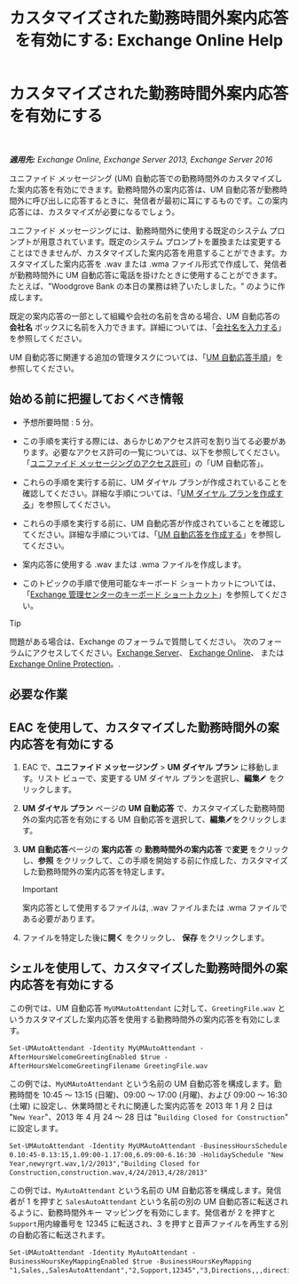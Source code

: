 ﻿---
title: 'カスタマイズされた勤務時間外案内応答を有効にする: Exchange Online Help'
TOCTitle: カスタマイズされた勤務時間外案内応答を有効にする
ms:assetid: d4743805-bab0-4735-a1e0-2cea4e088e8c
ms:mtpsurl: https://technet.microsoft.com/ja-jp/library/Bb232183(v=EXCHG.150)
ms:contentKeyID: 50555882
ms.date: 05/22/2018
mtps_version: v=EXCHG.150
ms.translationtype: HT
---

# カスタマイズされた勤務時間外案内応答を有効にする

 

_**適用先:** Exchange Online, Exchange Server 2013, Exchange Server 2016_

ユニファイド メッセージング (UM) 自動応答での勤務時間外のカスタマイズした案内応答を有効にできます。勤務時間外の案内応答は、UM 自動応答が勤務時間外に呼び出しに応答するときに、発信者が最初に耳にするものです。この案内応答には、カスタマイズが必要になるでしょう。

ユニファイド メッセージングには、勤務時間外に使用する既定のシステム プロンプトが用意されています。既定のシステム プロンプトを置換または変更することはできませんが、カスタマイズした案内応答を用意することができます。カスタマイズした案内応答を .wav または .wma ファイル形式で作成して、発信者が勤務時間外に UM 自動応答に電話を掛けたときに使用することができます。たとえば、"Woodgrove Bank の本日の業務は終了いたしました。" のように作成します。

既定の案内応答の一部として組織や会社の名前を含める場合、UM 自動応答の <strong>会社名</strong> ボックスに名前を入力できます。詳細については、「[会社名を入力する](https://docs.microsoft.com/ja-jp/exchange/voice-mail-unified-messaging/automatically-answer-and-route-calls/enter-a-business-name)」を参照してください。

UM 自動応答に関連する追加の管理タスクについては、「[UM 自動応答手順](https://docs.microsoft.com/ja-jp/exchange/voice-mail-unified-messaging/automatically-answer-and-route-calls/um-auto-attendant-procedures)」を参照してください。

## 始める前に把握しておくべき情報

  - 予想所要時間 : 5 分。

  - この手順を実行する際には、あらかじめアクセス許可を割り当てる必要があります。必要なアクセス許可の一覧については、以下を参照してください。「[ユニファイド メッセージングのアクセス許可](unified-messaging-permissions-exchange-2013-help.md)」の「UM 自動応答」。

  - これらの手順を実行する前に、UM ダイヤル プランが作成されていることを確認してください。詳細な手順については、「[UM ダイヤル プランを作成する](https://docs.microsoft.com/ja-jp/exchange/voice-mail-unified-messaging/connect-voice-mail-system/create-um-dial-plan)」を参照してください。

  - これらの手順を実行する前に、UM 自動応答が作成されていることを確認してください。詳細な手順については、「[UM 自動応答を作成する](create-a-um-auto-attendant-exchange-2013-help.md)」を参照してください。

  - 案内応答に使用する .wav または .wma ファイルを作成します。

  - このトピックの手順で使用可能なキーボード ショートカットについては、「[Exchange 管理センターのキーボード ショートカット](keyboard-shortcuts-in-the-exchange-admin-center-exchange-online-protection-help.md)」を参照してください。


> [!TIP]
> 問題がある場合は、Exchange のフォーラムで質問してください。 次のフォーラムにアクセスしてください。<A href="https://go.microsoft.com/fwlink/p/?linkid=60612">Exchange Server</A>、 <A href="https://go.microsoft.com/fwlink/p/?linkid=267542">Exchange Online</A>、 または <A href="https://go.microsoft.com/fwlink/p/?linkid=285351">Exchange Online Protection</A>。.



## 必要な作業

## EAC を使用して、カスタマイズした勤務時間外の案内応答を有効にする

1.  EAC で、<strong>ユニファイド メッセージング</strong> \> <strong>UM ダイヤル プラン</strong> に移動します。リスト ビューで、変更する UM ダイヤル プランを選択し、<strong>編集</strong>![編集アイコン](images/Bb124582.6f53ccb2-1f13-4c02-bea0-30690e6ea71d(EXCHG.150).gif "編集アイコン") をクリックします。

2.  <strong>UM ダイヤル プラン</strong> ページの <strong>UM 自動応答</strong> で、カスタマイズした勤務時間外の案内応答を有効にする UM 自動応答を選択して、<strong>編集</strong>![編集アイコン](images/Bb124582.6f53ccb2-1f13-4c02-bea0-30690e6ea71d(EXCHG.150).gif "編集アイコン")をクリックします。

3.  <strong>UM 自動応答</strong>ページの <strong>案内応答</strong> の <strong>勤務時間外の案内応答</strong> で<strong>変更</strong> をクリックし、<strong>参照</strong> をクリックして、この手順を開始する前に作成した、カスタマイズした勤務時間外の案内応答を特定します。
    

    > [!IMPORTANT]
    > 案内応答として使用するファイルは, .wav ファイルまたは .wma ファイルである必要があります。



4.  ファイルを特定した後に<strong>開く</strong> をクリックし、 <strong>保存</strong> をクリックします。

## シェルを使用して、カスタマイズした勤務時間外の案内応答を有効にする

この例では、UM 自動応答 `MyUMAutoAttendant` に対して、`GreetingFile.wav` というカスタマイズした案内応答を使用する勤務時間外の案内応答を有効にします。

    Set-UMAutoAttendant -Identity MyUMAutoAttendant -AfterHoursWelcomeGreetingEnabled $true -AfterHoursWelcomeGreetingFilename GreetingFile.wav

この例では、`MyUMAutoAttendant` という名前の UM 自動応答を構成します。勤務時間を 10:45 ～ 13:15 (日曜)、09:00 ～ 17:00 (月曜)、および 09:00 ～ 16:30 (土曜) に設定し、休業時間とそれに関連した案内応答を 2013 年 1 月 2 日は "`New Year`"、2013 年 4 月 24 ～ 28 日は "`Building Closed for Construction`" に設定します。

    Set-UMAutoAttendant -Identity MyUMAutoAttendant -BusinessHoursSchedule 0.10:45-0.13:15,1.09:00-1.17:00,6.09:00-6.16:30 -HolidaySchedule "New Year,newyrgrt.wav,1/2/2013","Building Closed for Construction,construction.wav,4/24/2013,4/28/2013"

この例では、`MyAutoAttendant` という名前の UM 自動応答を構成します。発信者が 1 を押すと `SalesAutoAttendant` という名前の別の UM 自動応答に転送されるように、勤務時間外キー マッピングを有効にします。発信者が 2 を押すと`Support`用内線番号を 12345 に転送され、3 を押すと音声ファイルを再生する別の自動応答に転送されます。

    Set-UMAutoAttendant -Identity MyAutoAttendant - BusinessHoursKeyMappingEnabled $true -BusinessHoursKeyMapping "1,Sales,,SalesAutoAttendant","2,Support,12345","3,Directions,,,directions.wav"

